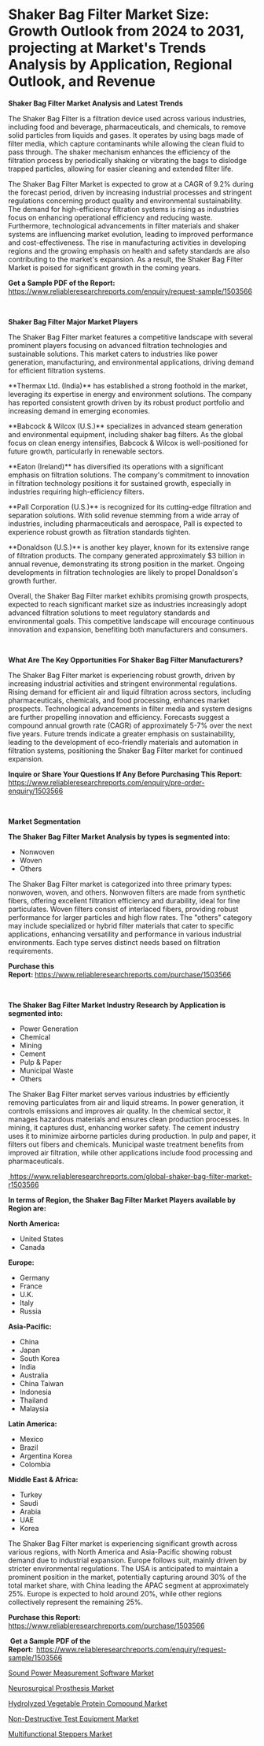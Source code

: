 <p><h1>Shaker Bag Filter Market Size: Growth Outlook from 2024 to 2031, projecting at Market's Trends Analysis by Application, Regional Outlook, and Revenue</h1></p><p><strong>Shaker Bag Filter Market Analysis and Latest Trends</strong></p>
<p><p>The Shaker Bag Filter is a filtration device used across various industries, including food and beverage, pharmaceuticals, and chemicals, to remove solid particles from liquids and gases. It operates by using bags made of filter media, which capture contaminants while allowing the clean fluid to pass through. The shaker mechanism enhances the efficiency of the filtration process by periodically shaking or vibrating the bags to dislodge trapped particles, allowing for easier cleaning and extended filter life.</p><p>The Shaker Bag Filter Market is expected to grow at a CAGR of 9.2% during the forecast period, driven by increasing industrial processes and stringent regulations concerning product quality and environmental sustainability. The demand for high-efficiency filtration systems is rising as industries focus on enhancing operational efficiency and reducing waste. Furthermore, technological advancements in filter materials and shaker systems are influencing market evolution, leading to improved performance and cost-effectiveness. The rise in manufacturing activities in developing regions and the growing emphasis on health and safety standards are also contributing to the market's expansion. As a result, the Shaker Bag Filter Market is poised for significant growth in the coming years.</p></p>
<p><strong>Get a Sample PDF of the Report:&nbsp;</strong> <a href="https://www.reliableresearchreports.com/enquiry/request-sample/1503566?utm_campaign=33&utm_medium=2&utm_source=Github&utm_content=ia&utm_term=08122024&utm_id=shaker-bag-filter">https://www.reliableresearchreports.com/enquiry/request-sample/1503566</a></p>
<p>&nbsp;</p>
<p><strong>Shaker Bag Filter Major Market Players</strong></p>
<p><p>The Shaker Bag Filter market features a competitive landscape with several prominent players focusing on advanced filtration technologies and sustainable solutions. This market caters to industries like power generation, manufacturing, and environmental applications, driving demand for efficient filtration systems.</p><p>**Thermax Ltd. (India)** has established a strong foothold in the market, leveraging its expertise in energy and environment solutions. The company has reported consistent growth driven by its robust product portfolio and increasing demand in emerging economies.</p><p>**Babcock & Wilcox (U.S.)** specializes in advanced steam generation and environmental equipment, including shaker bag filters. As the global focus on clean energy intensifies, Babcock & Wilcox is well-positioned for future growth, particularly in renewable sectors.</p><p>**Eaton (Ireland)** has diversified its operations with a significant emphasis on filtration solutions. The company's commitment to innovation in filtration technology positions it for sustained growth, especially in industries requiring high-efficiency filters.</p><p>**Pall Corporation (U.S.)** is recognized for its cutting-edge filtration and separation solutions. With solid revenue stemming from a wide array of industries, including pharmaceuticals and aerospace, Pall is expected to experience robust growth as filtration standards tighten.</p><p>**Donaldson (U.S.)** is another key player, known for its extensive range of filtration products. The company generated approximately $3 billion in annual revenue, demonstrating its strong position in the market. Ongoing developments in filtration technologies are likely to propel Donaldson's growth further.</p><p>Overall, the Shaker Bag Filter market exhibits promising growth prospects, expected to reach significant market size as industries increasingly adopt advanced filtration solutions to meet regulatory standards and environmental goals. This competitive landscape will encourage continuous innovation and expansion, benefiting both manufacturers and consumers.</p></p>
<p>&nbsp;</p>
<p><strong>What Are The Key Opportunities For Shaker Bag Filter Manufacturers?</strong></p>
<p><p>The Shaker Bag Filter market is experiencing robust growth, driven by increasing industrial activities and stringent environmental regulations. Rising demand for efficient air and liquid filtration across sectors, including pharmaceuticals, chemicals, and food processing, enhances market prospects. Technological advancements in filter media and system designs are further propelling innovation and efficiency. Forecasts suggest a compound annual growth rate (CAGR) of approximately 5-7% over the next five years. Future trends indicate a greater emphasis on sustainability, leading to the development of eco-friendly materials and automation in filtration systems, positioning the Shaker Bag Filter market for continued expansion.</p></p>
<p><strong>Inquire or Share Your Questions If Any Before Purchasing This Report:</strong> <a href="https://www.reliableresearchreports.com/enquiry/pre-order-enquiry/1503566?utm_campaign=33&utm_medium=2&utm_source=Github&utm_content=ia&utm_term=08122024&utm_id=shaker-bag-filter">https://www.reliableresearchreports.com/enquiry/pre-order-enquiry/1503566</a></p>
<p>&nbsp;</p>
<p><strong>Market Segmentation</strong></p>
<p><strong>The Shaker Bag Filter Market Analysis by types is segmented into:</strong></p>
<p><ul><li>Nonwoven</li><li>Woven</li><li>Others</li></ul></p>
<p><p>The Shaker Bag Filter market is categorized into three primary types: nonwoven, woven, and others. Nonwoven filters are made from synthetic fibers, offering excellent filtration efficiency and durability, ideal for fine particulates. Woven filters consist of interlaced fibers, providing robust performance for larger particles and high flow rates. The "others" category may include specialized or hybrid filter materials that cater to specific applications, enhancing versatility and performance in various industrial environments. Each type serves distinct needs based on filtration requirements.</p></p>
<p><strong>Purchase this Report:&nbsp;</strong><a href="https://www.reliableresearchreports.com/purchase/1503566?utm_campaign=33&utm_medium=2&utm_source=Github&utm_content=ia&utm_term=08122024&utm_id=shaker-bag-filter">https://www.reliableresearchreports.com/purchase/1503566</a></p>
<p>&nbsp;</p>
<p><strong>The Shaker Bag Filter Market Industry Research by Application is segmented into:</strong></p>
<p><ul><li>Power Generation</li><li>Chemical</li><li>Mining</li><li>Cement</li><li>Pulp & Paper</li><li>Municipal Waste</li><li>Others</li></ul></p>
<p><p>The Shaker Bag Filter market serves various industries by efficiently removing particulates from air and liquid streams. In power generation, it controls emissions and improves air quality. In the chemical sector, it manages hazardous materials and ensures clean production processes. In mining, it captures dust, enhancing worker safety. The cement industry uses it to minimize airborne particles during production. In pulp and paper, it filters out fibers and chemicals. Municipal waste treatment benefits from improved air filtration, while other applications include food processing and pharmaceuticals.</p></p>
<p><a href="https://www.reliableresearchreports.com/global-shaker-bag-filter-market-r1503566?utm_campaign=33&utm_medium=2&utm_source=Github&utm_content=ia&utm_term=08122024&utm_id=shaker-bag-filter">&nbsp;https://www.reliableresearchreports.com/global-shaker-bag-filter-market-r1503566</a></p>
<p><strong>In terms of Region, the Shaker Bag Filter Market Players available by Region are:</strong></p>
<p>
    <p> <strong> North America: </strong>
        <ul>
            <li>United States</li>
            <li>Canada</li>
        </ul>
        </p> 
    <p> <strong> Europe: </strong>
        <ul>
            <li>Germany</li>
            <li>France</li>
            <li>U.K.</li>
            <li>Italy</li>
            <li>Russia</li>
        </ul>
        </p> 
    <p> <strong> Asia-Pacific: </strong>
        <ul>
            <li>China</li>
            <li>Japan</li>
            <li>South Korea</li>
            <li>India</li>
            <li>Australia</li>
            <li>China Taiwan</li>
            <li>Indonesia</li>
            <li>Thailand</li>
            <li>Malaysia</li>
        </ul>
        </p> 
    <p> <strong> Latin America: </strong>
        <ul>
            <li>Mexico</li>
            <li>Brazil</li>
            <li>Argentina Korea</li>
            <li>Colombia</li>
        </ul>
        </p> 
    <p> <strong> Middle East & Africa: </strong>
        <ul>
            <li>Turkey</li>
            <li>Saudi</li>
            <li>Arabia</li>
            <li>UAE</li>
            <li>Korea</li>
        </ul>
    </p>
    </p>
<p><p>The Shaker Bag Filter market is experiencing significant growth across various regions, with North America and Asia-Pacific showing robust demand due to industrial expansion. Europe follows suit, mainly driven by stricter environmental regulations. The USA is anticipated to maintain a prominent position in the market, potentially capturing around 30% of the total market share, with China leading the APAC segment at approximately 25%. Europe is expected to hold around 20%, while other regions collectively represent the remaining 25%.</p></p>
<p><strong>Purchase this Report: </strong><a href="https://www.reliableresearchreports.com/purchase/1503566?utm_campaign=33&utm_medium=2&utm_source=Github&utm_content=ia&utm_term=08122024&utm_id=shaker-bag-filter">https://www.reliableresearchreports.com/purchase/1503566</a></p>
<p>&nbsp;<strong>Get a Sample PDF of the Report:&nbsp;&nbsp;</strong><a href="https://www.reliableresearchreports.com/enquiry/request-sample/1503566?utm_campaign=33&utm_medium=2&utm_source=Github&utm_content=ia&utm_term=08122024&utm_id=shaker-bag-filter">https://www.reliableresearchreports.com/enquiry/request-sample/1503566</a></p>
<p><strong></strong></p>
<p><p><a href="https://www.linkedin.com/pulse/compreh-proposis-fbaif?utm_campaign=33&utm_medium=2&utm_source=Github&utm_content=ia&utm_term=08122024&utm_id=shaker-bag-filter">Sound Power Measurement Software Market</a></p><p><a href="https://github.com/OlenFleming68/Market-Research-Report-List-1/blob/main/neurosurgical-prosthesis-market.md?utm_campaign=33&utm_medium=2&utm_source=Github&utm_content=ia&utm_term=08122024&utm_id=shaker-bag-filter">Neurosurgical Prosthesis Market</a></p><p><a href="https://www.linkedin.com/pulse/the-hashub-gdiff?utm_campaign=33&utm_medium=2&utm_source=Github&utm_content=ia&utm_term=08122024&utm_id=shaker-bag-filter">Hydrolyzed Vegetable Protein Compound Market</a></p><p><a href="https://github.com/lindaopodray/Market-Research-Report-List-1/blob/main/non-destructive-test-equipment-market.md?utm_campaign=33&utm_medium=2&utm_source=Github&utm_content=ia&utm_term=08122024&utm_id=shaker-bag-filter">Non-Destructive Test Equipment Market</a></p><p><a href="https://www.linkedin.com/pulse/global-multifunctional-steppers-135-cagr-forecast-2024-2031-pxpif?utm_campaign=33&utm_medium=2&utm_source=Github&utm_content=ia&utm_term=08122024&utm_id=shaker-bag-filter">Multifunctional Steppers Market</a></p></p>